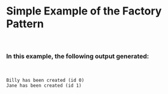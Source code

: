 <h1>
Simple Example of the Factory Pattern
</h1>

<br>

<h3>
In this example, the following output generated:
</h3>

<br>

```
Billy has been created (id 0)
Jane has been created (id 1)
```